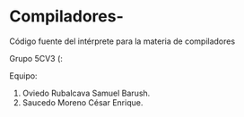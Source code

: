 # Compiladores-
Código fuente del intérprete para la materia de compiladores

Grupo 5CV3 (:

Equipo:

1) Oviedo Rubalcava Samuel Barush.
2) Saucedo Moreno César Enrique.